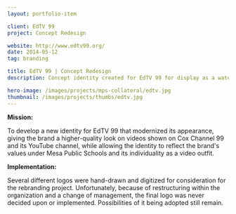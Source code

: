 ```yaml
---
layout: portfolio-item

client: EdTV 99
project: Concept Redesign

website: http://www.edtv99.org/
date: 2014-05-12
tag: branding

title: EdTV 99 | Concept Redesign
description: Concept identity created for EdTV 99 for display as a watermark on their television channel and all created videos.

hero-image: /images/projects/mps-collateral/edtv.jpg
thumbnail: /images/projects/thumbs/edtv.jpg
---
```


**Mission:**

  To develop a new identity for EdTV 99 that modernized its appearance, giving the brand a higher-quality look on videos shown on Cox Channel 99 and its YouTube channel, while allowing the identity to reflect the brand's values under Mesa Public Schools and its individuality as a video outfit.

**Implementation:**

  Several different logos were hand-drawn and digitized for consideration for the rebranding project. Unfortunately, because of restructuring within the organization and a change of management, the final logo was never decided upon or implemented. Possibilities of it being adopted still remain.